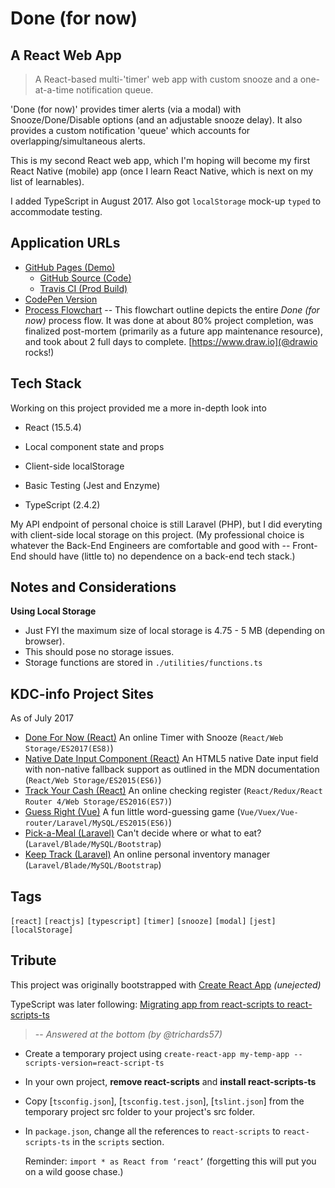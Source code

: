 # Done (for now)

## A React Web App

> A React-based multi-'timer' web app with custom snooze and a one-at-a-time notification queue.

'Done (for now)' provides timer alerts (via a modal) with Snooze/Done/Disable options (and an adjustable snooze delay).
It also provides a custom notification 'queue' which accounts for overlapping/simultaneous alerts.

This is my second React web app, which I'm hoping will become my first React Native (mobile) app (once I learn React Native, which is next on my list of learnables).

I added TypeScript in August 2017. Also got `localStorage` mock-up `typed` to accommodate testing.

## Application URLs

  - [GitHub Pages (Demo)](https://KDCinfo.github.io/done-for-now/)
    - [GitHub Source (Code)](https://github.com/KDCinfo/done-for-now)
    - [Travis CI (Prod Build)](https://travis-ci.org/KDCinfo/done-for-now)
  - [CodePen Version](https://codepen.io/KeithDC/pen/weXdEe)
  - [Process Flowchart](https://www.draw.io/?lightbox=1&highlight=0000ff&edit=_blank&layers=1&nav=1&title=done-for-now%20(6).xml#R7R1Zc6M4%2BrfsgyvJQ7u4j8dO0tmZ2una2e7e2plHbGSbbQxeTDrp%2BfUrgYRBB8hGYJw4UzVtywLEd1%2F6NDMftq9%2Fz4Ld5nMagnhmaOHrzHycGYbuazr8B438xCOa55Uj6ywK8dhh4Gv0FyAT8ehzFIJ9Y2KepnEe7ZqDyzRJwDJvjAVZlr40p63SuPnUXbAGzMDXZRCzo%2F%2BJwnyDR11NO%2FzwC4jWG%2FJonfyyCJbf11n6nOAHzgxzVfyVP28DcjM8f78JwvSlNmR%2BmpkPWZrm5aft6wOIEXQJ3MrrngS%2FVgvPQJJLXeA75SU%2FgvgZkDUXK8t%2FEnAU7wPQFdrMvH%2FZRDn4uguW6NcXSAFwbJNvY%2FhNhx%2BrN0Jz13Gw3%2BPPy3QbLfHnOFiA%2BL6C1UMap1nxLAIteJ88S7%2BD2i%2Bhs3Bsp%2FqFIAY9c5UmOaYi3cDfa1dqxR8cD%2BJoncCxJYQOyNDEKI5rE5%2Benj4%2BPsJxDBOQ5eBVCFm9whfkBJBuQZ79hFPIBRjDmAcIwl8O9GR4eGxTIyXfxYMBpuF1decDGuEHjEkBVm3jGKzq3ViVQJgqJKxWy9DwuBTg%2BoviFussCCPQuP1qFdhaG8k16HIHsghCFWTojaNkTeY0KMtXQwiO36QEx3EYUjB1DinotqWAFFyTwTwIobTDX9Ms36TrNAniT4fR%2BybH1%2BgAvEb5H7XPf6Ipc8OGX%2F8L8vwnJoDgOU%2Fh0OHmv6Xp7khmLZeN1toOePhq6XO2JLMsg4%2BNDMRBHv1o3owHWXzp72kEH1Nh0XD1uW9YtuGZmu55jus2kOo61rz2o28071%2BuEN%2ByLo6pp%2Bg6uZIQi0GJgzzI1iBn7vQxy4KftWk7NGEvfh3bNuj1ty6Mnu809Qr8UK7gQJMV6OXI1DpKYknooRElVhgAb7XkSSxn6YHFSo0cMSkx4rNixLA4YsRwFYgRIkUa6HFi%2BIj7Bfywzktpu0sT%2BDaPUfgZwjwnM%2BDNq0m3d%2FAuM%2Fd%2B5j5OF78ITxE0Bz%2FiH3IkvMrb4dVqChBqWxRGPQahOs9E0GmZcBJCNR5Cgy160QJpX6E4h5px%2F5RmW4QmkH%2BDKjND2IPPIFPXeUXcl4NIFcxImXc6lp%2FdyPMUIM%2F0FAtLBsAnCjiOcmbA3GIxEyBWDMERcQ4HqKZjKgAqjyMGBOrKW4IlF6gLz7ZsTRFQTa9JqbbFUioXqJVP28v8tGwGiArMT21u1wzQ4pcErqz2E%2Fr6J77BNCxTwy%2FHSgsOjykxVo81%2FnTdpmjCoaIE9AWm2fMCyzPbL7D11gt6G5gE%2Bm%2BMuzWjCTZTN%2BS4GyoiFdxtXbkbw9ObCnd7%2Fvtj7pHtoXGY23XOyduGOy5MQxt4ocWDqWcsTMcZyBxyNVkb01JgY%2FKCHJQXfXC0WOeZjIXRD3povwuS2i2%2B5mkWrMGvOdje5uh2v0X7%2FK52z%2Fr8ag0ZPQInNp7VB%2F%2B0L7aNwrDQB0z8d7XyuPFfaOb7ZqiGEExKcRokaVV34Pi%2BRn8ysOTJ4CGIY5RUEsVShpRy50GE5UoiQkUUxL%2FaL1jps%2BaLa5%2FDfLE0Sut1WCO0bXHsfKhWW%2Bc7Zuv83raL3S0L8nS9jgESB%2BkzN6jK0Qu3cbDPfw1nBlyAdpMmN3dDyPRpShBPUoJYSgIc3fgLQQzyY%2FFXyIhfwzt55Sy0DXpcWhtKwAt%2BBWRLzPe7OIJUIXvDlygJ05f5MgZBxkKCc630EqUtGd7Ek56CIZE9RhAIwc8aOG6j8LVkOb2%2FsSWDFA5YC3sP%2FlsssUZAcmBWKQ3aou%2F9rHjDp10jn7Xieckw3WzRV%2FLlFd08%2F7wLAymeZ%2BngQqQABEDx7prIdhW8%2BC28pMwCoqubeaQiM3j0i5GBIAy%2FpfjJ%2F3oGz4D7eBqk0s9B5D1DRWdEizn%2Fe07LCeai%2BK8%2BJAH88oYn4qTXasjAAZVCeJ1zvVBvbufMovMqD8lZbUGRdSI93%2BoLNxwKgYKmWS7JD8qU%2FyYfG29SztOKvPkJ73QKr79hwv9aVoO10r22SjGZ1dLiCBtY78%2B4qfCpcQtUWmSFyWK%2Fay5m%2BnzD4%2F2a3cV9F0UschmmkGaeaApVEa9ephCvfJiuC8rA1RS6mkIT1wgTN4Uo73uZJssgvz2MfkKovDtphUf6wDWZSBaJ3wQZLNl6caujsKqG%2FeDm5zuxuL8t7aS6WSQ0gQZ0rod5ydaF9QpMvAsLaRRRwIr2RoQHs5y8sOQQdtN0oSmZ%2F%2BIyULoIU8V1z2mpkCBxzVLhKEkKkPDN8ia0mpHsJE3oDCYe6ixFXaR5nm4F6KnjxCPf8bLE%2BZxj0uDMphR3rtX%2B2GQoFzMqcnDV6lkTUqWFc5o9dbweyaGoE9gWwmWyXtvueb9Ra7K1wbLyuLg2qktCFeX6kXf1IA%2BOTbRnX2%2B5AcvvXVB5k5Fri0o%2FusSDqrOaxmE1FXXjnPqTmoOCTBt%2BpKBuoKDZN3t4k3%2Fv%2Fia0Yd6rGLU1YzzB6V%2BLL0nxJS7NahRfanzUSVcvSDMVuzWKL%2FSO1ViXIdAYFiBWXhcLqMi%2Bt1RStek7KfVzO6LRcAuthvp6WOKJQbKG4Kw5W8QH4%2BZB5O0DPq1CtfA5DYOYCxhqsTP7XpvZYk%2FmMuiYVswerzB0MMUszih32G1iLI1v%2Bh5tV27R4r9FOSSNInaCvxd1C0rszP0mfRFCaAx6Pc9GOrqGzuPtFTY4tOyoMEvcQcySWb3hwHT6DRhOTzNDtEWLWHcDNwLQTWovmI9pRbz7g7qAagUg%2FyrKdn%2BIc1CtwqlNNoyp%2FAvR1QwWCpdahJ%2FzTBCQbQknvj2h5nP6qAwm1EzWc%2BZgkujjHrqX8r81zpCQXhTdX26oprtLokRqu8hCzYuPB7V%2BvsWVhgS9PIwc1QvD9gpGD%2BHYIwJ1jbKFkS1oEmeJwerwyJ6FCW5T7LuyQWUlG89NccOSOsMSNJ0i709hVZ4k70wCvSMi8XRJIlEh1HV9mAgaY6pWEbQqnDY1M9bEkKhH0HTN62nbSjMrN4xTyynfP%2Bd5itLyafIQR8vvxRwOcwjcwEL4f03S9C%2BR3dSMqjSnDrstcjqsx%2Bu2MlTgTtcHaUt3kazH2XoHkTMW63EjT4pZ7wuAOlCK8x5R2uctc5lv2nO%2F9sf2%2FBqM50zWTy6w8zGGr%2FN7lm53FY6ERVAIjh9e8MKK6qw02xYuNFNUo91uaQP4fSYJaRJwODucB0sSmry%2BNyVCdlwMx1ECPmxqGIaLsFn8NtvDVRje0aqSGWhOomhgvwl26OPyeQGOYmpUQsvSgWRrOUqWPz0xVNBCUvuyg%2Bxvhcgou8iWI18wImtD%2BFsTxLoaSUM1E5RuSEda%2BPTbBDtCk1mSlv6d9O4l%2Bn7y6WmCmsbm%2Br7p6ZOivQZVgmeYbh3PnfNJwyfRfDpGR83vHeolkDwy1PvLP5%2BOSQDR0dfnxTYqC6y5oWJwVwQOBKJsn4OdvCg6qctljXV4ElO9cKkaDHUJF1NBIyJPZ2CrXLa49mUIEnIYQl2QmFMQJLrR3gKMnm95rdPpphvN6f3FiLjklG8UIdv0A%2BY7ZBNh1jNKVGqSNlMRkL5PX8mzcLG6wMreF2SE7qY7u1e%2BhY0OipDY9PFurLKqp5QSq%2Bws3UwoUUuqq7okrYp4qDdMr1bWipu%2BoOUUFOp9M%2F3S3cFkeq0Ps6dyxKzxONzkUcUK1ckodX7iJY1VBFzIqUeDe0XT5ydeesEai59Utmh65%2FykVy1%2Fz8JQw5SWMRXvE2EaXmKgb08%2BaaY5rSK1R9uj7iLpqnCjKLPInoF83vx2X6T0jmgecPmsqlGV%2BbwzyLisqsSWdMZh1QvQfc4AbHyS0%2B47dpMgfL%2BO0u5zAqgL%2Bvvhp1VuKhcy9bwUT4fzNujXhUu5oDve7VqXIrPx%2F%2BLlkK9RVDemGLLYLuZzGRILwvAL2KY%2Fju3ameOaw6LusXMv5Q18zM2R9CBce%2BNi9%2BGmJMqu29NXlXryBn7su66brACguPGsFL03j2Q0ummeBKu2r2t0Ou18Eeyj5XwH6TeAcn828lGWozAYdWagy9bx6CaHv5ScI2YNlF%2F%2BJqhMeE%2FRzKnnmF0i2cfIMRNTZBBC21%2FJa3rkVcWjRyGvY1NCR5BX1Q3pSmNnpzGdqlCwNbYJ0XBEZgwow67kNQHyoltcWWNSlzhv1K%2FUr3AJroV%2BEyExSkva%2BCy1cQr9SDnpeQv9ZhMt5bd5aS5zrF00tjjPpbw4ru2GncfVNM4Al4sCvKViOroUSjM7Wu8NVlqnG2NlqC%2BTnTkJOHusKhD7tASccm7OqjBoduXlTl62x%2BRecpbNNcdm83Js5ZHPY7CqOI0ly0aScf3ryZ7dLGmShnwVTxosTw51sqdOOtJdNSqXTzmnZDujsSnvlOgzaNQyMSfejo42lLxnnUo5uI7JOc5xKJ1qi9NZ4%2FpQ7R0LOFbX0SL%2BLdOMa0vG3VTQDNElk6AZ4Vb7K8m0k4ynjShmnNN63g9DMo%2FRPljEVzlzCtHYkilKJUQzUPaIboJ4De1PJHvk62OG9vVBYoEtu78m25HH4e3%2B0sZyU3RzpF0Ol4kIo%2B%2B2oZNKp116H5nm6nWksrXTjtP3Cs9yKbrpV23tSOwrLMNUT1m67WyPz7Evhtz%2BNK0gk0OJas%2FzupI4g4Wc9LG37U5XXnDCS7ouwKRywe0cFV%2FqY5ZLG%2FySx0W9XT71KJnqn49PnaNCS13HKoibWUrTRlnqj%2BT8uyUPOlfgmJzGNkMRhCsOAlTYXDcSPlw9zCaB6i76pHDFIIaDPiGubOaggvFQ5Y101NY01KhrqDCxWRua6SJF3ULRkRZ08yDyHFV2tCuOw1Rceer%2BMRCD7Rw%2BqNjiXGwPG2nL8rR5XbfGNKjNsboZttRVFF%2FoBO9ExAOnLMrq26%2F4NK%2Bclih%2Bu4tNz7c7PHLNdlvm9xck4hKvgyvQVUzJkyL1XahamvxztTr%2BvNiTRFm30QnvBpdVhhnghz22Yx%2BoLdSdN5KphHknwrEq%2FO8Sjq6SaIMxiCkkFo6TjTaQQ9UaxSxjFXuThx%2FVt721SXtbvIFp096cq8rh6NGlvRdHsV3aRz0LgRgt5%2Bq7Nx3PQycBmUaH07M0S7GY%2BL3W3iuZvoCEnmR7nFLze1sXFSyVmxdxsM%2BJdXGTrlbiFg8qhcFZdK3l0fFDTnMFnq5VIxjO3JBzSoKBo2ynIRh8XP59OXJBoly9v1zA7WfekWjoPNllOEGhj21BTNYo10kZXzMH2Pe0BWlMaGzDqT5JQPHJSe8pBdiLT5kUoOk2%2BHTENIKuj3Q29iXwKW8rSN%2BzDOTZVG2uXkU69sqn0ympIU1hlJtIjRa2pNne%2B7GReGdMDmgVDdKs4iKlra5xrCJtrL3s1eOvpYf9eYouPaTtmRErWKoOklcO03VO5BKH4EbhMIlg35XDTuSwM1oipPBh6FqEiXBR754NsoUClH0hKD06JbxmSNiOasqD6AbL76lCiK7ctLUx9Z5pDKL3pDuvTCcwzysG6h2Xl8aDM4j9MVnp2LuVnFzGwTL0uWvpvmlbnum51P0UVWnaVG2VZRgU6numOUxxiEeBD19J4WBZQB5tXn2a4Xxo8e1j8S25iufSn7fOZ0LxCIGWGkkIyS19gd%2BWcbDfR8uOaIqAsdtKOuWZvi5MTYGTXgOdzYEcGespGnTdpw6vpw8NKAUUIw44xZRGU8pUVvYANlh7N28mkiuzd77wdTm758ltZA9zNY3mYa7asiKjw2BBUKsV%2B7THNEGy5nYFLzG0JH2ROP2VF4vu3uNfthFTB5nToGVQ0Crvgn75AqDk%2FbAI9lBAdoJAMCw41%2BSygfMCEEUHO9QT4qbITtx0QIKrmI4AWYBkTwZWjbVu8ny3L9YJ1eLTMg3BDiTzKIVf%2FgGifPOIuBgOwf%2B%2FgD%2FCT6DBFBKQFbWzaD74e7iMklU6X6Zb%2BG39DPb7rLiHUW%2BlErRTAaUs0GnQTfXQ1KUJYtKm4sVDTHcLodbmaXtBKwx8bwVa26Wa4zs%2B2xOncp3r2oacQNNLT9tjh%2Bsn61RV%2BSf11U5seZKnzU3UHE9zLFt3SHl3dfy0M6%2F95p%2Bm%2B2kHwzS8OfIsNN9xC0djEA%2BDKdTSLqxQi3Bam%2BGKRMFOyPrLNEnAMi9qtYtx7ViR4OjN09scksqpiQTe4VKGCongSVjupN0Q0g%2Bf4jja7QHWFnCQiFekw2t7qUA5r7a9qsu7OogZfMZYWPgKiMXXyF%2FAn6GWQZ5D2SGou3ER44JVcqN57NkxEodRMXJ6wRdUSBFvndUDPKSryNqSFHEb0o%2FyjIfBFta6ChHFcdSL5%2FZDYFW%2BPmdxyD0VTgkOeTFwscuNYXkGf5uI2EbWzjuvy00fl3mazm3e5QPNmgqdbZ%2FnbJ9ZTdk6W2gymJoi1u9VTQ2vpjq2Ro6npnxeN62rmjoVgWdRUyS2OX01xSsu8QXVslc1xUc2u9u%2BiCHCoYd0u4O4xd7kWLGeqv0oTzDUKcsj36teplKs1iop9abvyul7xN3vah7PdvBrlqII3QFx6GDmz2kI0Iz%2FAw%3D%3D) -- This flowchart outline depicts the entire *Done (for now)* process flow. It was done at about 80% project completion, was finalized post-mortem (primarily as a future app maintenance resource), and took about 2 full days to complete. [https://www.draw.io](@drawio rocks!)

## Tech Stack

Working on this project provided me a more in-depth look into
  - React (15.5.4)
  - Local component state and props
  - Client-side localStorage
  - Basic Testing (Jest and Enzyme)


  - TypeScript (2.4.2)

My API endpoint of personal choice is still Laravel (PHP), but I did everyting with client-side local storage on this project.
(My professional choice is whatever the Back-End Engineers are comfortable and good with -- Front-End should have (little to) no dependence on a back-end tech stack.)

## Notes and Considerations

**Using Local Storage**

  - Just FYI the maximum size of local storage is 4.75 - 5 MB (depending on browser).
  - This should pose no storage issues.
  - Storage functions are stored in `./utilities/functions.ts`

## KDC-info Project Sites

As of July 2017

  - [Done For Now (React)](https://kdcinfo.com/app/done-for-now/) An online Timer with Snooze (`React/Web Storage/ES2017(ES8)`)
  - [Native Date Input Component (React)](https://kdcinfo.github.io/react-form-input-date-native/) An HTML5 native Date input field with non-native fallback support as outlined in the MDN documentation (`React/Web Storage/ES2015(ES6)`)
  - [Track Your Cash (React)](https://kdcinfo.com/app/register/) An online checking register (`React/Redux/React Router 4/Web Storage/ES2016(ES7)`)
  - [Guess Right (Vue)](https://kdcinfo.com/guessright/) A fun little word-guessing game (`Vue/Vuex/Vue-router/Laravel/MySQL/ES2015(ES6)`)
  - [Pick-a-Meal (Laravel)](https://kdcinfo.com/pickameal/) Can't decide where or what to eat? (`Laravel/Blade/MySQL/Bootstrap`)
  - [Keep Track (Laravel)](https://kdcinfo.com/keeptrack/) An online personal inventory manager (`Laravel/Blade/MySQL/Bootstrap`)

## Tags

`[react]` `[reactjs]` `[typescript]` `[timer]` `[snooze]` `[modal]` `[jest]` `[localStorage]`

## Tribute

This project was originally bootstrapped with [Create React App](https://github.com/facebookincubator/create-react-app) _(unejected)_

TypeScript was later following:
  [Migrating app from react-scripts to react-scripts-ts](https://www.bountysource.com/issues/47190513-migrating-app-from-react-scripts-to-react-scripts-ts)

> -- <cite>Answered at the bottom (by @trichards57)</cite>

  - Create a temporary project using `create-react-app my-temp-app --scripts-version=react-script-ts`


  - In your own project, **remove react-scripts** and **install react-scripts-ts**


  - Copy [`tsconfig.json`], [`tsconfig.test.json`], [`tslint.json`] from the temporary project src folder to your project's src folder.


  - In `package.json`, change all the references to `react-scripts` to `react-scripts-ts` in the `scripts` section.

    Reminder: `import * as React from ‘react’` (forgetting this will put you on a wild goose chase.)
